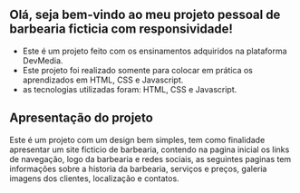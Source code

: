 ## Olá, seja bem-vindo ao meu projeto pessoal de barbearia ficticia com responsividade!

- Este é um projeto feito com os ensinamentos adquiridos na plataforma DevMedia. 
- Este projeto foi realizado somente para colocar em prática os aprendizados em HTML, CSS e Javascript.
- as tecnologias utilizadas foram: HTML, CSS e Javascript.

## Apresentação do projeto

Este é um projeto com um design bem simples, tem como finalidade apresentar um site ficticio de barbearia, contendo na pagina inicial os links de navegação, logo da barbearia e redes sociais, as seguintes paginas tem informações sobre a historia da barbearia, serviços e preços, galeria imagens dos clientes, localização e contatos.



